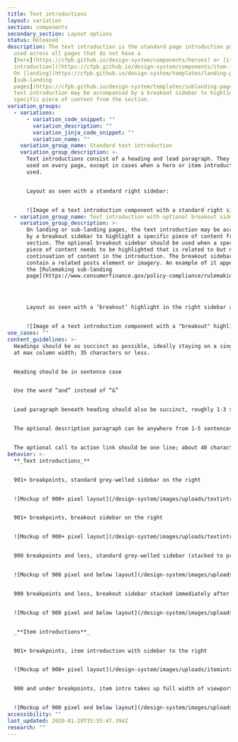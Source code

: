 ```yaml
---
title: Text introductions
layout: variation
section: components
secondary_section: Layout options
status: Released
description: The text introduction is the standard page introduction pattern
  used across all pages that do not have a
  [hero](https://cfpb.github.io/design-system/components/heroes) or [item
  introduction]((https://cfpb.github.io/design-system/components/item-introduction).
  On [landing](https://cfpb.github.io/design-system/templates/landing-pages) or
  [sub-landing
  pages](https://cfpb.github.io/design-system/templates/sublanding-pages), the
  text introduction may be accompanied by a breakout sidebar to highlight a
  specific piece of content from the section.
variation_groups:
  - variations:
      - variation_code_snippet: ""
        variation_description: ""
        variation_jinja_code_snippet: ""
        variation_name: ""
    variation_group_name: Standard text introduction
    variation_group_description: >-
      Text introductions consist of a heading and lead paragraph. They should be
      used on every page, except in cases when a hero or item introduction is
      used. 


      Layout as seen with a standard right sidebar:


      ![Image of a text introduction component with a standard right sidebar](/design-system/images/uploads/textintro_intro.png)
  - variation_group_name: Text introduction with optional breakout sidebar
    variation_group_description: >-
      On landing or sub-landing pages, the text introduction may be accompanied
      by a breakout sidebar to highlight a specific piece of content from the
      section. The optional breakout sidebar should be used when a specific
      piece of content needs to be highlighted that is related to but not a
      continuation of content in the introduction. The breakout sidebar may
      contain a related posts element or imagery. An example of it appears on
      the [Rulemaking sub-landing
      page](https://www.consumerfinance.gov/policy-compliance/rulemaking/). 




      Layout as seen with a ‘breakout’ highlight in the right sidebar area:


      ![Image of a text introduction component with a "breakout" highlight in the right sidebar](/design-system/images/uploads/textintro_intro2.png)
use_cases: ""
content_guidelines: >-
  Headings should be as succinct as possible, ideally staying on a single line
  at max column width; 35 characters or less.


  Heading should be in sentence case


  Use the word “and” instead of “&”


  Lead paragraph beneath heading should also be succinct, roughly 1-3 sentences; 350 characters maximum. This paragraph should explain why the page exists (how does its content tie back to the CFPB mission?) and the value add to the user (what will they get out of the content on this page?).


  The optional description paragraph can be anywhere from 1-5 sentences–100-800 characters–depending on the needs of the page. If a breakout sidebar is being used, longer text may be appropriate to help match the text introduction length to the sidebar length. For emphasis, a call to action last sentence can be entered as its own paragraph underneath this lead paragraph, either linked to a url or not.


  The optional call to action link should be one line; about 40 characters or less. Link content should follow link guidelines.
behavior: >-
  **_Text introductions_**


  901+ breakpoints, standard grey-welled sidebar on the right


  ![Mockup of 900+ pixel layout](/design-system/images/uploads/textintro_behavior1.png)


  901+ breakpoints, breakout sidebar on the right


  ![Mockup of 900+ pixel layout](/design-system/images/uploads/textintro_behavior2.png)


  900 breakpoints and less, standard grey-welled sidebar (stacked to prefooter)


  ![Mockup of 900 pixel and below layout](/design-system/images/uploads/textintro_behavior3.jpg)


  900 breakpoints and less, breakout sidebar stacked immediately after text intro


  ![Mockup of 900 pixel and below layout](/design-system/images/uploads/textintro_behavior4.jpg)


  _**Item introductions**_


  901+ breakpoints, item introduction with sidebar to the right


  ![Mockup of 900+ pixel layout](/design-system/images/uploads/itemintro_behavior1.png)


  900 and under breakpoints, item intro takes up full width of viewport


  ![Mockup of 900 pixel and below layout](/design-system/images/uploads/itemintro_behavior2.png)
accessibility: ""
last_updated: 2020-01-28T15:55:47.394Z
research: ""
---
```

